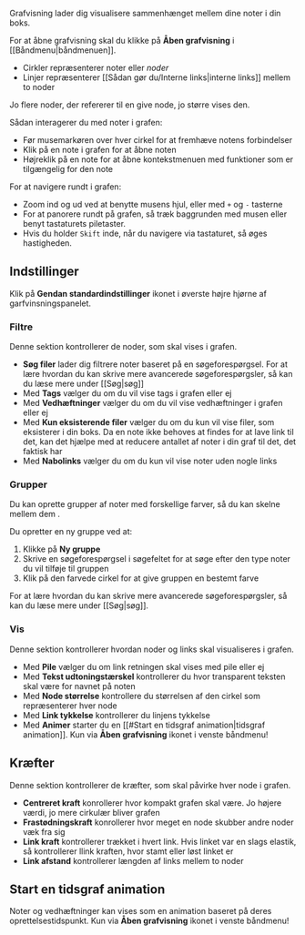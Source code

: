 Grafvisning lader dig visualisere sammenhænget mellem dine noter i din boks.

For at åbne grafvisning skal du klikke på **Åben grafvisning** i [[Båndmenu|båndmenuen]].

- Cirkler repræsenterer noter eller _noder_
- Linjer repræsenterer [[Sådan gør du/Interne links|interne links]] mellem to noder

Jo flere noder, der refererer til en give node, jo større vises den.

Sådan interagerer du med noter i grafen:

- Før musemarkøren over hver cirkel for at fremhæve notens forbindelser
- Klik på en note i grafen for at åbne noten
- Højreklik på en note for at åbne kontekstmenuen med funktioner som er tilgængelig for den note

For at navigere rundt i grafen:

- Zoom ind og ud ved at benytte musens hjul, eller med `+` og `-` tasterne
- For at panorere rundt på grafen, så træk baggrunden med musen eller benyt tastaturets piletaster.
- Hvis du holder `Skift` inde, når du navigere via tastaturet, så øges hastigheden.

## Indstillinger

Klik  på **Gendan standardindstillinger** ikonet i øverste højre hjørne af garfvinsningspanelet.

### Filtre

Denne sektion kontrollerer de noder, som skal vises i grafen.

- **Søg filer** lader dig filtrere noter baseret på en søgeforespørgsel. For at lære hvordan du kan skrive mere avancerede søgeforespørgsler, så kan du læse mere under [[Søg|søg]]
- Med **Tags** vælger du om du vil vise tags i grafen eller ej
- Med **Vedhæftninger** vælger du om du vil vise vedhæftninger i grafen eller ej
- Med **Kun eksisterende filer** vælger du om du kun vil vise filer, som eksisterer i din boks. Da en note ikke behoves at findes for at lave link til det, kan det hjælpe med at reducere antallet af noter i din graf til det, det faktisk har
- Med **Nabolinks** vælger du om du kun vil vise noter uden nogle links

### Grupper

Du kan oprette grupper af noter med forskellige farver, så du kan skelne mellem dem .

Du opretter en ny gruppe ved at:

1. Klikke på **Ny gruppe**
2. Skrive en søgeforespørgsel i søgefeltet for at søge efter den type noter du vil tilføje til gruppen
3. Klik på den farvede cirkel for at give gruppen en bestemt farve

For at lære hvordan du kan skrive mere avancerede søgeforespørgsler, så kan du læse mere under [[Søg|søg]].

### Vis

Denne sektion kontrollerer hvordan noder og links skal visualiseres i grafen.

- Med **Pile** vælger du om link retningen skal vises med pile eller ej
- Med **Tekst udtoningstærskel** kontrollerer du hvor transparent teksten skal være for navnet på noten
- Med **Node størrelse** kontrollere du størrelsen af den cirkel som repræsenterer hver node
- Med **Link tykkelse** kontrollerer du linjens tykkelse
- Med **Animer** starter du en [[#Start en tidsgraf animation|tidsgraf animation]]. Kun via **Åben grafvisning** ikonet i venste båndmenu!

## Kræfter

Denne sektion kontrollerer de kræfter, som skal påvirke hver node i grafen.

- **Centreret kraft** konrollerer hvor kompakt grafen skal være. Jo højere værdi, jo mere cirkulær bliver grafen
- **Frastødningskraft** konrollerer hvor meget en node skubber andre noder væk fra sig
- **Link kraft** kontrollerer trækket i hvert link. Hvis linket var en slags elastik, så kontrollerer llink kraften, hvor stamt eller løst linket er
- **Link afstand** kontrollerer længden af links mellem to noder

## Start en tidsgraf animation

Noter og vedhæftninger kan vises som en animation baseret på deres oprettelsestidspunkt. Kun via **Åben grafvisning** ikonet i venste båndmenu!
